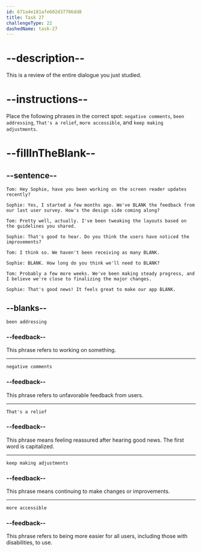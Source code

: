 ```yaml
---
id: 671a4e181afe602d37786dd8
title: Task 27
challengeType: 22
dashedName: task-27
---
```


<!-- REVIEW -->

# --description--

This is a review of the entire dialogue you just studied.

# --instructions--

Place the following phrases in the correct spot: `negative comments`, `been addressing`, `That's a relief`, `more accessible`, and `keep making adjustments`.

# --fillInTheBlank--

## --sentence--

`Tom: Hey Sophie, have you been working on the screen reader updates recently?`

`Sophie: Yes, I started a few months ago. We've BLANK the feedback from our last user survey. How's the design side coming along?`

`Tom: Pretty well, actually. I've been tweaking the layouts based on the guidelines you shared.`

`Sophie: That's good to hear. Do you think the users have noticed the improvements?`

`Tom: I think so. We haven't been receiving as many BLANK.`

`Sophie: BLANK. How long do you think we'll need to BLANK?`

`Tom: Probably a few more weeks. We've been making steady progress, and I believe we're close to finalizing the major changes.`

`Sophie: That's good news! It feels great to make our app BLANK.`

## --blanks--

`been addressing`

### --feedback--

This phrase refers to working on something.

---

`negative comments`

### --feedback--

This phrase refers to unfavorable feedback from users.

---

`That's a relief`

### --feedback--

This phrase means feeling reassured after hearing good news. The first word is capitalized.

---

`keep making adjustments`

### --feedback--

This phrase means continuing to make changes or improvements.

---

`more accessible`

### --feedback--

This phrase refers to being more easier for all users, including those with disabilities, to use.
